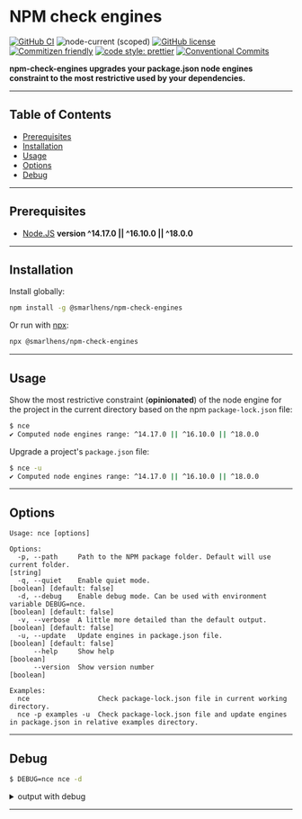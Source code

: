 # NPM check engines

[![GitHub CI](https://github.com/smarlhens/npm-check-engines/workflows/ci/badge.svg)](https://github.com/smarlhens/npm-check-engines/actions/workflows/ci.yml)
![node-current (scoped)](https://img.shields.io/node/v/@smarlhens/npm-check-engines)
[![GitHub license](https://img.shields.io/github/license/smarlhens/npm-check-engines)](https://github.com/smarlhens/npm-check-engines)
[![Commitizen friendly](https://img.shields.io/badge/commitizen-friendly-brightgreen.svg)](http://commitizen.github.io/cz-cli/)
[![code style: prettier](https://img.shields.io/badge/code_style-prettier-ff69b4.svg)](https://github.com/prettier/prettier)
[![Conventional Commits](https://img.shields.io/badge/Conventional%20Commits-1.0.0-yellow.svg)](https://conventionalcommits.org)

**npm-check-engines upgrades your package.json node engines constraint to the most restrictive used by your dependencies.**

---

## Table of Contents

- [Prerequisites](#prerequisites)
- [Installation](#installation)
- [Usage](#usage)
- [Options](#options)
- [Debug](#debug)

---

## Prerequisites

- [Node.JS](https://nodejs.org/en/download/) **version ^14.17.0 || ^16.10.0 || ^18.0.0**

---

## Installation

Install globally:

```sh
npm install -g @smarlhens/npm-check-engines
```

Or run with [npx](https://docs.npmjs.com/cli/v8/commands/npx):

```sh
npx @smarlhens/npm-check-engines
```

---

## Usage

Show the most restrictive constraint (**opinionated**) of the node engine for the project in the current directory based on the npm `package-lock.json` file:

```sh
$ nce
✔ Computed node engines range: ^14.17.0 || ^16.10.0 || ^18.0.0
```

Upgrade a project's `package.json` file:

```sh
$ nce -u
✔ Computed node engines range: ^14.17.0 || ^16.10.0 || ^18.0.0
```

---

## Options

```text
Usage: nce [options]

Options:
  -p, --path     Path to the NPM package folder. Default will use current folder.                                                                                                                                               [string]
  -q, --quiet    Enable quiet mode.                                                                                                                                                                           [boolean] [default: false]
  -d, --debug    Enable debug mode. Can be used with environment variable DEBUG=nce.                                                                                                                          [boolean] [default: false]
  -v, --verbose  A little more detailed than the default output.                                                                                                                                              [boolean] [default: false]
  -u, --update   Update engines in package.json file.                                                                                                                                                         [boolean] [default: false]
      --help     Show help                                                                                                                                                                                                     [boolean]
      --version  Show version number                                                                                                                                                                                           [boolean]

Examples:
  nce                 Check package-lock.json file in current working directory.
  nce -p examples -u  Check package-lock.json file and update engines in package.json in relative examples directory.

```

---

## Debug

```sh
$ DEBUG=nce nce -d
```

<details>

<summary>output with debug</summary>

```text
[STARTED] Checking npm package node engines constraints in package-lock.json file...
[TITLE] Checking npm package node engines constraints in examples\package-lock.json file...
[STARTED] Load package-lock.json file...
[SUCCESS] Load package-lock.json file...
[STARTED] Compute node engines constraints...
nce Package  has no constraints for node engines +0ms
nce New most restrictive range: >=6.9.0 +3ms
nce Compare: >=6.9.0 and >=12.22.0 +1ms
nce Range >=12.22.0 is a subset of >=6.9.0 +1ms
nce New most restrictive range: >=12.22.0 +0ms
nce Compare: >=12.22.0 and * +0ms
nce Range >=12.22.0 is a subset of * +0ms
nce Compare: >=12.22.0 and >=7.0.0 +1ms
nce Range >=12.22.0 is a subset of >=7.0.0 +0ms
nce Package node_modules/noengines has no constraints for node engines +0ms
nce Compare: >=12.22.0 and >=12.13.0 <13.0.0-0||>=14.15.0 <15.0.0-0||>=16.10.0 <17.0.0-0||>=17.0.0 +1ms
nce Applying minimal version 12.22.0 to both ranges. +1ms
nce Compare: >=12.22.0 and >=12.22.0 <13.0.0-0||>=14.15.0 <15.0.0-0||>=16.10.0 <17.0.0-0||>=17.0.0 +0ms
nce Range >=12.22.0 <13.0.0-0||>=14.15.0 <15.0.0-0||>=16.10.0 <17.0.0-0||>=17.0.0 is a subset of >=12.22.0 +0ms
nce New most restrictive range: >=12.22.0 <13.0.0-0||>=14.15.0 <15.0.0-0||>=16.10.0 <17.0.0-0||>=17.0.0 +1ms
nce Compare: >=12.22.0 <13.0.0-0||>=14.15.0 <15.0.0-0||>=16.10.0 <17.0.0-0||>=17.0.0 and >=16.0.0||>=14.17.0 <15.0.0-0 +0ms
nce Applying minimal version 14.17.0 to both ranges. +0ms
nce Compare: >=14.17.0 <15.0.0-0||>=16.10.0 <17.0.0-0||>=17.0.0 and >=14.17.0 <15.0.0-0||>=16.0.0 +1ms
nce Range >=14.17.0 <15.0.0-0||>=16.10.0 <17.0.0-0||>=17.0.0 is a subset of >=14.17.0 <15.0.0-0||>=16.0.0 +0ms
nce New most restrictive range: >=14.17.0 <15.0.0-0||>=16.10.0 <17.0.0-0||>=17.0.0 +0ms
nce Final computed node engines range: >=14.17.0 <15.0.0-0||>=16.10.0 <17.0.0-0||>=17.0.0 +0ms
[SUCCESS] Compute node engines constraints...
[STARTED] Output computed node engines constraints...
[TITLE] Computed node engines range: ^14.17.0 || ^16.10.0 || >=17.0.0
nce Simplified computed node engines range: ^14.17.0 || ^16.10.0 || >=17.0.0 +1ms
[SUCCESS] Output computed node engines constraints...
[STARTED] Update package.json file...
[SKIPPED] Update is disabled by default.
[SUCCESS] Computed node engines range: ^14.17.0 || ^16.10.0 || >=17.0.0
```

</details>

---

